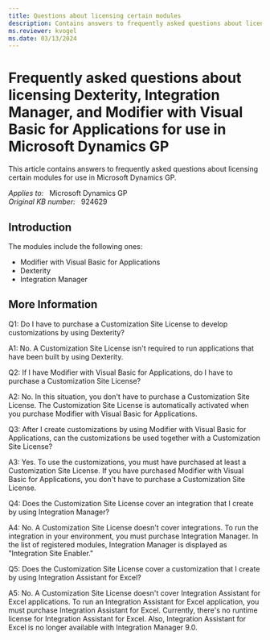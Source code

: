 ```yaml
---
title: Questions about licensing certain modules
description: Contains answers to frequently asked questions about licensing certain modules for use in Microsoft Dynamics GP.
ms.reviewer: kvogel
ms.date: 03/13/2024
---
```

# Frequently asked questions about licensing Dexterity, Integration Manager, and Modifier with Visual Basic for Applications for use in Microsoft Dynamics GP

This article contains answers to frequently asked questions about licensing certain modules for use in Microsoft Dynamics GP.

_Applies to:_ &nbsp; Microsoft Dynamics GP  
_Original KB number:_ &nbsp; 924629

## Introduction

The modules include the following ones:

- Modifier with Visual Basic for Applications
- Dexterity
- Integration Manager

## More Information

Q1: Do I have to purchase a Customization Site License to develop customizations by using Dexterity?

A1: No. A Customization Site License isn't required to run applications that have been built by using Dexterity.

Q2: If I have Modifier with Visual Basic for Applications, do I have to purchase a Customization Site License?

A2: No. In this situation, you don't have to purchase a Customization Site License. The Customization Site License is automatically activated when you purchase Modifier with Visual Basic for Applications.

Q3: After I create customizations by using Modifier with Visual Basic for Applications, can the customizations be used together with a Customization Site License?

A3: Yes. To use the customizations, you must have purchased at least a Customization Site License. If you have purchased Modifier with Visual Basic for Applications, you don't have to purchase a Customization Site License.

Q4: Does the Customization Site License cover an integration that I create by using Integration Manager?

A4: No. A Customization Site License doesn't cover integrations. To run the integration in your environment, you must purchase Integration Manager. In the list of registered modules, Integration Manager is displayed as "Integration Site Enabler."

Q5: Does the Customization Site License cover a customization that I create by using Integration Assistant for Excel?

A5: No. A Customization Site License doesn't cover Integration Assistant for Excel applications. To run an Integration Assistant for Excel application, you must purchase Integration Assistant for Excel. Currently, there's no runtime license for Integration Assistant for Excel. Also, Integration Assistant for Excel is no longer available with Integration Manager 9.0.
